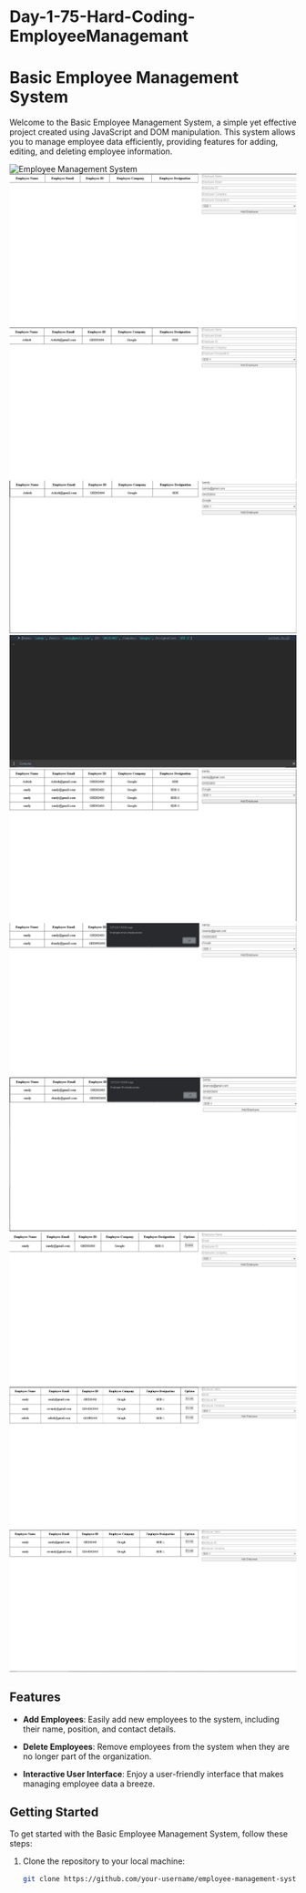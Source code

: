 # Day-1-75-Hard-Coding-EmployeeManagemant

# Basic Employee Management System

Welcome to the Basic Employee Management System, a simple yet effective project created using JavaScript and DOM manipulation. This system allows you to manage employee data efficiently, providing features for adding, editing, and deleting employee information.

![Employee Management System](./project-details/employee%20management%20gif.gif)
![Employee Management System](./project-details/01%20photo_6098415899313813386_w.jpg)
![Employee Management System](./project-details/02%20photo_6098415899313813387_w.jpg)
![Employee Management System](./project-details/03%20photo_6098415899313813391_w.jpg)
![Employee Management System](./project-details/04%20photo_6098415899313813393_w.jpg)
![Employee Management System](./project-details/05%20photo_6098415899313813424_w.jpg)
![Employee Management System](./project-details/06%20photo_6100667699127498366_w.jpg)
![Employee Management System](./project-details/07%20photo_6100667699127498367_w.jpg)
![Employee Management System](./project-details/08%20photo_6100667699127498407_w.jpg)
![Employee Management System](./project-details/09%20photo_6100667699127500259_w.jpg)
![Employee Management System](./project-details/10%20photo_6100667699127500260_w.jpg)


## Features

- **Add Employees**: Easily add new employees to the system, including their name, position, and contact details.

- **Delete Employees**: Remove employees from the system when they are no longer part of the organization.

- **Interactive User Interface**: Enjoy a user-friendly interface that makes managing employee data a breeze.

## Getting Started

To get started with the Basic Employee Management System, follow these steps:

1. Clone the repository to your local machine:

   ```bash
   git clone https://github.com/your-username/employee-management-system.git
